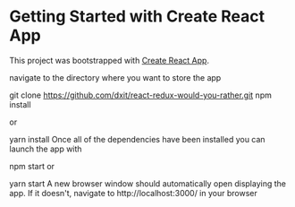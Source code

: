 # Getting Started with Create React App

This project was bootstrapped with [Create React App](https://github.com/facebook/create-react-app).


 navigate to the directory where you want to store the app

git clone https://github.com/dxit/react-redux-would-you-rather.git
npm install

or

yarn install
Once all of the dependencies have been installed you can launch the app with

npm start
or

yarn start
A new browser window should automatically open displaying the app. If it doesn't, navigate to http://localhost:3000/ in your browser

